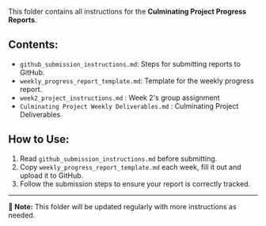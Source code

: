 This folder contains all instructions for the **Culminating Project Progress Reports**.

## Contents:
- `github_submission_instructions.md`: Steps for submitting reports to GitHub.
- `weekly_progress_report_template.md`: Template for the weekly progress report.
- `week2_project_instructions.md` : Week 2's group assignment
- `Culminating Project Weekly Deliverables.md` : Culminating Project Deliverables

## How to Use:
1. Read `github_submission_instructions.md` before submitting.
2. Copy `weekly_progress_report_template.md` each week, fill it out and upload it to GitHub.
3. Follow the submission steps to ensure your report is correctly tracked.

---
**📌 Note:** This folder will be updated regularly with more instructions as needed.
